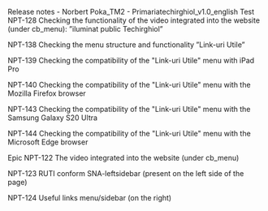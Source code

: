 Release notes - Norbert Poka_TM2 - Primariatechirghiol_v1.0_english
Test
NPT-128 Checking the functionality of the video integrated into the website (under cb_menu): ”iluminat public Techirghiol”

NPT-138 Checking the menu structure and functionality ”Link-uri Utile”

NPT-139 Checking the compatibility of the "Link-uri Utile" menu with iPad Pro

NPT-140 Checking the compatibility of the "Link-uri Utile" menu with the Mozilla Firefox browser

NPT-143 Checking the compatibility of the "Link-uri Utile" menu with the Samsung Galaxy S20 Ultra

NPT-144 Checking the compatibility of the "Link-uri Utile" menu with the Microsoft Edge browser

Epic
NPT-122 The video integrated into the website (under cb_menu)

NPT-123 RUTI conform SNA-leftsidebar (present on the left side of the page)

NPT-124 Useful links menu/sidebar (on the right)




